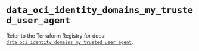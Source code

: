 # `data_oci_identity_domains_my_trusted_user_agent`

Refer to the Terraform Registry for docs: [`data_oci_identity_domains_my_trusted_user_agent`](https://registry.terraform.io/providers/hashicorp/oci/7.19.0/docs/data-sources/identity_domains_my_trusted_user_agent).
